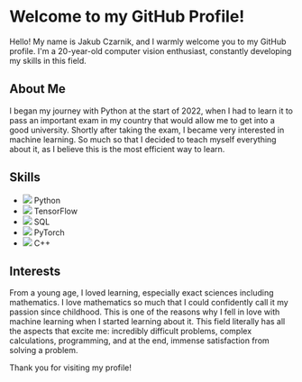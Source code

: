 # Welcome to my GitHub Profile!

Hello! My name is Jakub Czarnik, and I warmly welcome you to my GitHub profile. I'm a 20-year-old computer vision enthusiast, constantly developing my skills in this field. 

## About Me
I began my journey with Python at the start of 2022, when I had to learn it to pass an important exam in my country that would allow me to get into a good university. Shortly after taking the exam, I became very interested in machine learning. So much so that I decided to teach myself everything about it, as I believe this is the most efficient way to learn.

## Skills
- ![](https://progress-bar.dev/95/) Python
- ![](https://progress-bar.dev/95/) TensorFlow
- ![](https://progress-bar.dev/60/) SQL
- ![](https://progress-bar.dev/30/) PyTorch
- ![](https://progress-bar.dev/30/) C++

## Interests

From a young age, I loved learning, especially exact sciences including mathematics. I love mathematics so much that I could confidently call it my passion since childhood. This is one of the reasons why I fell in love with machine learning when I started learning about it. This field literally has all the aspects that excite me: incredibly difficult problems, complex calculations, programming, and at the end, immense satisfaction from solving a problem.

Thank you for visiting my profile!
